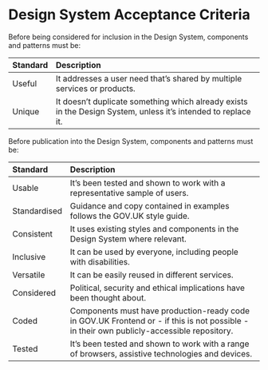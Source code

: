 # Design System Acceptance Criteria

Before being considered for inclusion in the Design System, components and patterns must be:

| Standard | Description |
| :------- | :---------- |
| Useful   | It addresses a user need that’s shared by multiple services or products. |
| Unique   | It doesn’t duplicate something which already exists in the Design System, unless it’s intended to replace it. |

Before publication into the Design System, components and patterns must be:

| Standard     | Description |
| :----------- | :---------- |
| Usable       | It’s been tested and shown to work with a representative sample of users. |
| Standardised | Guidance and copy contained in examples follows the GOV.UK style guide. |
| Consistent   | It uses existing styles and components in the Design System where relevant. |
| Inclusive    | It can be used by everyone, including people with disabilities. |
| Versatile    | It can be easily reused in different services. |
| Considered   | Political, security and ethical implications have been thought about. |
| Coded        | Components must have production-ready code in GOV.UK Frontend or - if this is not possible - in their own publicly-accessible repository. |
| Tested       | It’s been tested and shown to work with a range of browsers, assistive technologies and devices. |
